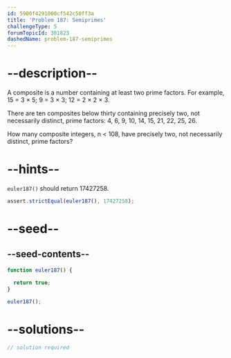 ```yaml
---
id: 5900f4291000cf542c50ff3a
title: 'Problem 187: Semiprimes'
challengeType: 5
forumTopicId: 301823
dashedName: problem-187-semiprimes
---
```


# --description--

A composite is a number containing at least two prime factors. For example, 15 = 3 × 5; 9 = 3 × 3; 12 = 2 × 2 × 3.

There are ten composites below thirty containing precisely two, not necessarily distinct, prime factors: 4, 6, 9, 10, 14, 15, 21, 22, 25, 26.

How many composite integers, n &lt; 108, have precisely two, not necessarily distinct, prime factors?

# --hints--

`euler187()` should return 17427258.

```js
assert.strictEqual(euler187(), 17427258);
```

# --seed--

## --seed-contents--

```js
function euler187() {

  return true;
}

euler187();
```

# --solutions--

```js
// solution required
```
